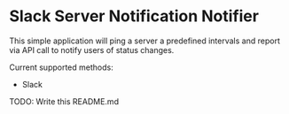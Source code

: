 Slack Server Notification Notifier
==================================

This simple application will ping a server a predefined intervals and report 
via API call to notify users of status changes.

Current supported methods:
 * Slack

TODO: Write this README.md


